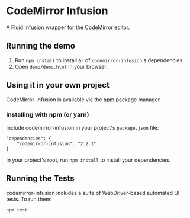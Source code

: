 # CodeMirror Infusion

A [Fluid Infusion](https://github.com/fluid-project/infusion) wrapper for the CodeMirror editor.

## Running the demo

1. Run <code>npm install</code> to install all of <code>codemirror-infusion</code>'s dependencies.
2. Open <code>demo/demo.html</code> in your browser.

## Using it in your own project

CodeMirror-Infusion is available via the [npm](npmjs.org) package manager.

### Installing with npm (or yarn)

Include codemirror-infusion in your project's <code>package.json</code> file:

    "dependencies": {
        "codemirror-infusion": "2.2.1"
    }

In your project's root, run <code>npm install</code> to install your dependencies.

## Running the Tests

codemirror-infusion includes a suite of WebDriver-based automated UI tests. To run them:

    npm test

